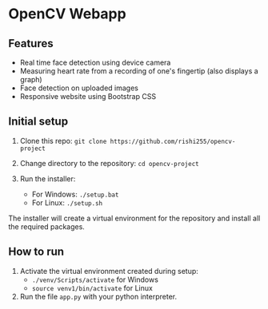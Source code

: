 # OpenCV Webapp

## Features

- Real time face detection using device camera
- Measuring heart rate from a recording of one's fingertip (also displays a graph)
- Face detection on uploaded images
- Responsive website using Bootstrap CSS

## Initial setup

1. Clone this repo: `git clone https://github.com/rishi255/opencv-project`

2. Change directory to the repository: `cd opencv-project`

3. Run the installer:
   - For Windows: `./setup.bat`
   - For Linux: `./setup.sh`

The installer will create a virtual environment for the repository and install all the required packages.

## How to run

1. Activate the virtual environment created during setup:
   - `./venv/Scripts/activate` for Windows
   - `source venv1/bin/activate` for Linux
1. Run the file `app.py` with your python interpreter.
